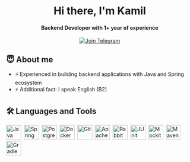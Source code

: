 <div align="center">
  <h1>Hi there, I'm Kamil</h1>
  
  <h4>Backend Developer with 1+ year of experience</h4>

  <a href="https://t.me/kkhuzzyatov">
    <img src="https://img.shields.io/badge/Join%20Telegram-0088cc?style=for-the-badge&logo=telegram&logoColor=white" alt="Join Telegram"/>
  </a>
</div>

## 😇 About me

- ⚡ Experienced in building backend applications with Java and Spring ecosystem <br>
- ⚡ Additional fact: I speak English (B2) <br>

## 🛠️ Languages and Tools

<img src="https://cdn.jsdelivr.net/gh/devicons/devicon/icons/java/java-original.svg" title="Java" width="40" height="40"/>&nbsp;
<img src="https://cdn.jsdelivr.net/gh/devicons/devicon/icons/spring/spring-original.svg" title="Spring" width="40" height="40"/>&nbsp;
<img src="https://cdn.jsdelivr.net/gh/devicons/devicon/icons/postgresql/postgresql-original.svg" title="PostgreSQL" width="40" height="40"/>&nbsp;
<img src="https://cdn.jsdelivr.net/gh/devicons/devicon/icons/docker/docker-original.svg" title="Docker" width="40" height="40"/>&nbsp;
<img src="https://cdn.jsdelivr.net/gh/devicons/devicon/icons/git/git-original.svg" title="Git" width="40" height="40"/>&nbsp;
<img src="https://cdn.jsdelivr.net/gh/devicons/devicon/icons/apachekafka/apachekafka-original.svg" title="Apache Kafka" width="40" height="40"/>&nbsp;
<img src="https://cdn.jsdelivr.net/gh/devicons/devicon/icons/rabbitmq/rabbitmq-original.svg" title="RabbitMQ" width="40" height="40"/>&nbsp;
<img src="https://cdn.jsdelivr.net/gh/devicons/devicon/icons/junit/junit-plain.svg" title="JUnit" width="40" height="40"/>&nbsp;
<img src="https://cdn.jsdelivr.net/gh/devicons/devicon/icons/mockito/mockito-original.svg" title="Mockito" width="40" height="40"/>&nbsp;
<img src="https://cdn.jsdelivr.net/gh/devicons/devicon/icons/maven/maven-original.svg" title="Maven" width="40" height="40"/>&nbsp;
<img src="https://cdn.jsdelivr.net/gh/devicons/devicon/icons/gradle/gradle-plain.svg" title="Gradle" width="40" height="40"/>&nbsp;
